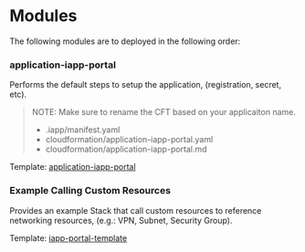 # Modules

The following modules are to deployed in the following order:

### application-iapp-portal
Performs the default steps to setup the application, (registration, secret, etc).
> NOTE: Make sure to rename the CFT based on your applicaiton name.
> + .iapp/manifest.yaml
> + cloudformation/application-iapp-portal.yaml
> + cloudformation/application-iapp-portal.md

Template: [application-iapp-portal](./application-iapp-portal.md)

### Example Calling Custom Resources
Provides an example Stack that call custom resources to reference networking resources, (e.g.: VPN, Subnet, Security Group).

Template: [iapp-portal-template](./iapp-portal-template.md)